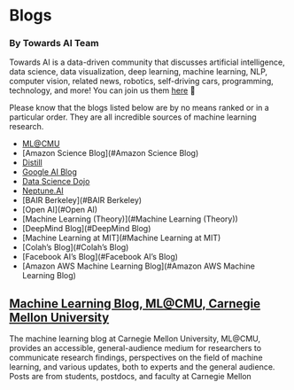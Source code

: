 # Blogs
### By Towards AI Team

Towards AI is a data-driven community that discusses artificial intelligence, data science, data visualization, deep learning, machine learning, NLP, computer vision, related news, robotics, self-driving cars, programming, technology, and more! You can join us them [here](https://towardsai.net/backers) 🤖 

Please know that the blogs listed below are by no means ranked or in a particular order. They are all incredible sources of machine learning research.

*   [ML@CMU](#ML@CMU)
*   [Amazon Science Blog](#Amazon Science Blog)
*   [Distill](#Distill)
*   [Google AI Blog](#GoogleAIBlog)
*   [Data Science Dojo](#DataScienceDojo)
*   [Neptune.AI](#Neptune.AI)
*   [BAIR Berkeley](#BAIR Berkeley)
*   [Open AI](#Open AI)
*   [Machine Learning (Theory)](#Machine Learning (Theory))
*   [DeepMind Blog](#DeepMind Blog)
*   [Machine Learning at MIT](#Machine Learning at MIT)
*   [Colah’s Blog](#Colah’s Blog)
*   [Facebook AI’s Blog](#Facebook AI’s Blog)
*   [Amazon AWS Machine Learning Blog](#Amazon AWS Machine Learning Blog)


## [Machine Learning Blog, ML@CMU, Carnegie Mellon University](https://mktg.best/machine-learning-blog)
The machine learning blog at Carnegie Mellon University, ML@CMU, provides an accessible, general-audience medium for researchers to communicate research findings, perspectives on the field of machine learning, and various updates, both to experts and the general audience. Posts are from students, postdocs, and faculty at Carnegie Mellon
<br>
